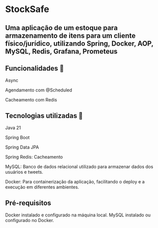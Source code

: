 # StockSafe


## Uma aplicação de um estoque para armazenamento de itens para um cliente físico/jurídico, utilizando Spring, Docker, AOP, MySQL, Redis, Grafana, Prometeus

## Funcionalidades 🤖
Async

Agendamento com @Scheduled

Cacheamento com Redis


## Tecnologias utilizadas 🚀
Java 21

Spring Boot

Spring Data JPA

Spring Redis: Cacheamento

MySQL: Banco de dados relacional utilizado para armazenar dados dos usuários e tweets.

Docker: Para containerização da aplicação, facilitando o deploy e a execução em diferentes ambientes.

## Pré-requisitos
Docker instalado e configurado na máquina local.
MySQL instalado ou configurado no Docker.
